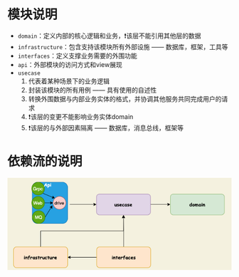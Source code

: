 # 模块说明

- `domain`：定义内部的核心逻辑和业务，❗️该层不能引用其他层的数据
- `infrastructure`：包含支持该模块所有外部设施 —— 数据库，框架，工具等
- `interfaces`：定义支撑业务需要的外围功能
- `api`：外部模块的访问方式和view展现
- `usecase`
    1. 代表着某种场景下的业务逻辑
    2. 封装该模块的所有用例 —— 具有使用的自述性
    3. 转换外围数据与内部业务实体的格式，并协调其他服务共同完成用户的请求
    4. ❗️该层的变更不能影响业务实体domain
    5. ❗️该层的与外部因素隔离 —— 数据库，消息总线，框架等

# 依赖流的说明

![img.png](images/img.png)
